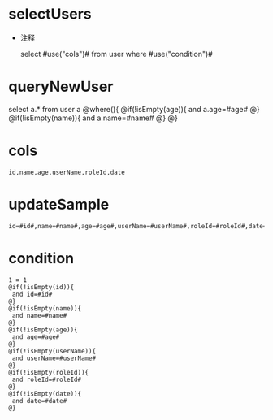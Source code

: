 selectUsers
===
* 注释

	select #use("cols")# from user  where  #use("condition")#


queryNewUser
===
select a.* from user a
@where(){
    @if(!isEmpty(age)){
        and a.age=#age#
    @}
    @if(!isEmpty(name)){
        and a.name=#name#
    @}
@}


cols
===
	id,name,age,userName,roleId,date

updateSample
===
	
	id=#id#,name=#name#,age=#age#,userName=#userName#,roleId=#roleId#,date=#date#

condition
===

	1 = 1  
	@if(!isEmpty(id)){
	 and id=#id#
	@}
	@if(!isEmpty(name)){
	 and name=#name#
	@}
	@if(!isEmpty(age)){
	 and age=#age#
	@}
	@if(!isEmpty(userName)){
	 and userName=#userName#
	@}
	@if(!isEmpty(roleId)){
	 and roleId=#roleId#
	@}
	@if(!isEmpty(date)){
	 and date=#date#
	@}
	